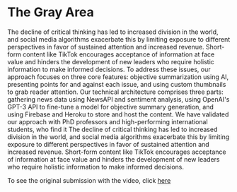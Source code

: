 # The Gray Area

The decline of critical thinking has led to increased division in the world, and social media algorithms exacerbate this by limiting exposure to different perspectives in favor of sustained attention and increased revenue. Short-form content like TikTok encourages acceptance of information at face value and hinders the development of new leaders who require holistic information to make informed decisions. To address these issues, our approach focuses on three core features: objective summarization using AI, presenting points for and against each issue, and using custom thumbnails to grab reader attention. Our technical architecture comprises three parts: gathering news data using NewsAPI and sentiment analysis, using OpenAI's GPT-3 API to fine-tune a model for objective summary generation, and using Firebase and Heroku to store and host the content. We have validated our approach with PhD professors and high-performing international students, who find it The decline of critical thinking has led to increased division in the world, and social media algorithms exacerbate this by limiting exposure to different perspectives in favor of sustained attention and increased revenue. Short-form content like TikTok encourages acceptance of information at face value and hinders the development of new leaders who require holistic information to make informed decisions.

To see the original submission with the video, click [here](https://lablab.ai/event/ai-startup-hackathon/minerva-go/the-gray-area-the-bias-mitigating-newsletter)

